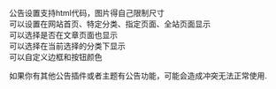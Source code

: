 公告设置支持html代码，图片得自己限制尺寸<br>
可以设置在网站首页、特定分类、指定页面、全站页面显示<br>
可以选择是否在文章页面也显示<br>
可以选择在当前选择的分类下显示<br>
可以自定义边框和按钮颜色<br>

如果你有其他公告插件或者主题有公告功能，可能会造成冲突无法正常使用.
